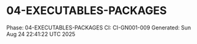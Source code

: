 # 04-EXECUTABLES-PACKAGES
Phase: 04-EXECUTABLES-PACKAGES
CI: CI-GN001-009
Generated: Sun Aug 24 22:41:22 UTC 2025
